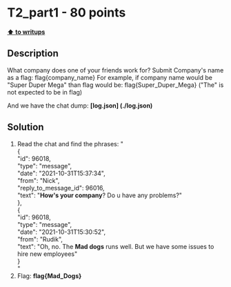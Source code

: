 # T2_part1 - 80 points

**[⬆ to writups](../../README.md)**

## Description

What company does one of your friends work for? Submit Company's name as a flag: flag{company_name} For example, if company name would be "Super Duper Mega" than flag would be: flag{Super_Duper_Mega} ("The" is not expected to be in flag)


And we have the chat dump: **[log.json] (./log.json)**

## Solution

1.  Read the chat and find the phrases: "\
{\
   "id": 96018,\
   "type": "message",\
   "date": "2021-10-31T15:37:34",\
   "from": "Nick",\
      "reply_to_message_id": 96016,\
   "text": "**How's your company**? Do u have any problems?"\
  },\
  {\
   "id": 96018,\
   "type": "message",\
   "date": "2021-10-31T15:30:52",\
   "from": "Rudik",\
   "text": "Oh, no. The **Mad dogs** runs well. But we have some issues to hire new employees"\
  }\
  "
2. Flag: **flag{Mad_Dogs}**
